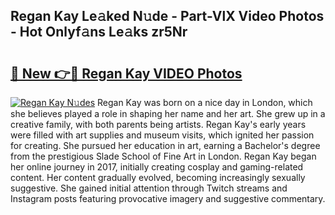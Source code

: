 ## Regan Kay Le𝚊ked N𝚞de - Part-VlX Video Photos - Hot Onlyf𝚊ns Le𝚊ks zr5Nr

# <h2><a href="http://ab92523.deff.icu/?id=Regan+Kay">🔗 New 👉🔴 Regan Kay VIDEO Photos</a></h2>

[![Regan Kay N𝚞des](https://i.imgur.com/rIISA9y.gif)](http://ab92523.deff.icu/?id=Regan+Kay)
Regan Kay was born on a nice day in London, which she believes played a role in shaping her name and her art. She grew up in a creative family, with both parents being artists. Regan Kay's early years were filled with art supplies and museum visits, which ignited her passion for creating. She pursued her education in art, earning a Bachelor's degree from the prestigious Slade School of Fine Art in London. Regan Kay began her online journey in 2017, initially creating cosplay and gaming-related content. Her content gradually evolved, becoming increasingly sexually suggestive. She gained initial attention through Twitch streams and Instagram posts featuring provocative imagery and suggestive commentary.
